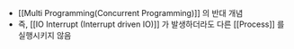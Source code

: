 - [[Multi Programming(Concurrent Programming)]] 의 반대 개념
- 즉, [[IO Interrupt (Interrupt driven IO)]] 가 발생하더라도 다른 [[Process]] 를 실행시키지 않음